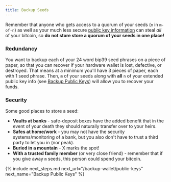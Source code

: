 ```yaml
---
title: Backup Seeds
---
```


Remember that anyone who gets access to a quorum of your seeds (`m` in `m-of-n`) as well as your much less secure [public key information](/backup-wallet/public-keys) can steal _all_ of your bitcoin, so **do not store store a quorum of your seeds in one place!**

### Redundancy
You want to backup each of your 24 word bip39 seed phrases on a piece of paper, so that you can recover if your hardware wallet is lost, defective, or destroyed.
That means at a minimum you'll have 3 pieces of paper, each with 1 seed phrase.
Then, `m` of your seeds along with **all** `n` of your extended public key info (see [Backup Public Keys](/backup-wallet/public-keys)) will allow you to recover your funds.

### Security
Some good places to store a seed:

* **Vaults at banks** - safe-deposit boxes have the added benefit that in the event of your death they should naturally transfer over to your heirs.
* **Safes at home/work** - you may not have the security systems/monitoring of a bank, but you also don't have to trust a third party to let you in (nor peak).
* **Buried in a mountain** - X marks the spot!
* **With a trusted family member** (or very close friend) - remember that if you give away `m` seeds, this person could spend your bitcoin.


{% include next_steps.md next_url="/backup-wallet/public-keys" next_name="Backup Public Keys" %}
